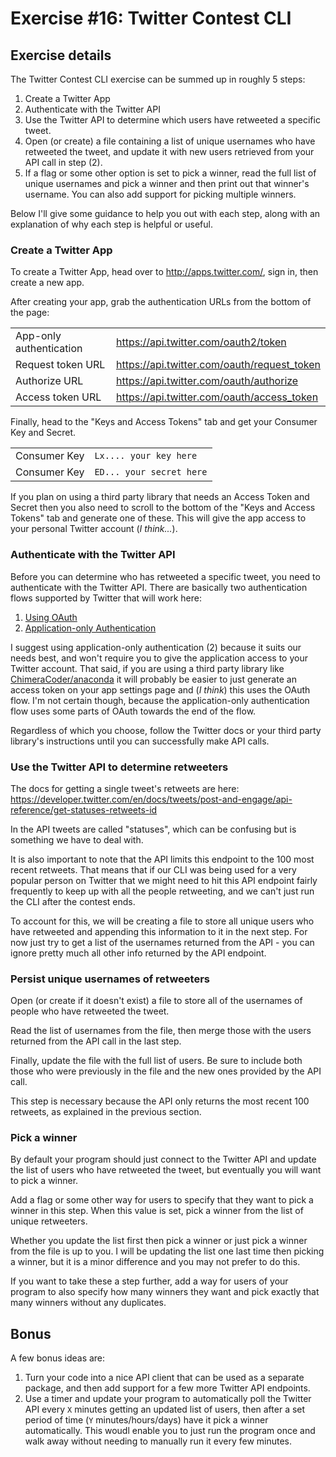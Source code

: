 # Exercise #16: Twitter Contest CLI

## Exercise details

The Twitter Contest CLI exercise can be summed up in roughly 5 steps:

1.  Create a Twitter App
2.  Authenticate with the Twitter API
3.  Use the Twitter API to determine which users have retweeted a specific tweet.
4.  Open (or create) a file containing a list of unique usernames who have retweeted the tweet, and update it with new users retrieved from your API call in step (2).
5.  If a flag or some other option is set to pick a winner, read the full list of unique usernames and pick a winner and then print out that winner's username. You can also add support for picking multiple winners.

Below I'll give some guidance to help you out with each step, along with an explanation of why each step is helpful or useful.

### Create a Twitter App

To create a Twitter App, head over to <http://apps.twitter.com/>, sign in, then create a new app.

After creating your app, grab the authentication URLs from the bottom of the page:

|                         |                                             |
|-------------------------|---------------------------------------------|
| App-only authentication | https://api.twitter.com/oauth2/token        |
| Request token URL       | https://api.twitter.com/oauth/request_token |
| Authorize URL           | https://api.twitter.com/oauth/authorize     |
| Access token URL        | https://api.twitter.com/oauth/access_token  |

Finally, head to the "Keys and Access Tokens" tab and get your Consumer Key and Secret.

|              |                          |
|--------------|--------------------------|
| Consumer Key | `Lx.... your key here`   |
| Consumer Key | `ED... your secret here` |

If you plan on using a third party library that needs an Access Token and Secret then you also need to scroll to the bottom of the "Keys and Access Tokens" tab and generate one of these. This will give the app access to your personal Twitter account (*I think...*).


### Authenticate with the Twitter API

Before you can determine who has retweeted a specific tweet, you need to authenticate with the Twitter API. There are basically two authentication flows supported by Twitter that will work here:

1.  [Using OAuth](https://developer.twitter.com/en/docs/basics/authentication/overview/using-oauth)
2.  [Application-only Authentication](https://developer.twitter.com/en/docs/basics/authentication/overview/application-only)

I suggest using application-only authentication (2) because it suits our needs best, and won't require you to give the application access to your Twitter account. That said, if you are using a third party library like [ChimeraCoder/anaconda](https://github.com/ChimeraCoder/anaconda) it will probably be easier to just generate an access token on your app settings page and (*I think*) this uses the OAuth flow. I'm not certain though, because the application-only authentication flow uses some parts of OAuth towards the end of the flow.

Regardless of which you choose, follow the Twitter docs or your third party library's instructions until you can successfully make API calls. 


### Use the Twitter API to determine retweeters

The docs for getting a single tweet's retweets are here: <https://developer.twitter.com/en/docs/tweets/post-and-engage/api-reference/get-statuses-retweets-id>

In the API tweets are called "statuses", which can be confusing but is something we have to deal with.

It is also important to note that the API limits this endpoint to the 100 most recent retweets. That means that if our CLI was being used for a very popular person on Twitter that we might need to hit this API endpoint fairly frequently to keep up with all the people retweeting, and we can't just run the CLI after the contest ends.

To account for this, we will be creating a file to store all unique users who have retweeted and appending this information to it in the next step. For now just try to get a list of the usernames returned from the API - you can ignore pretty much all other info returned by the API endpoint.

### Persist unique usernames of retweeters

Open (or create if it doesn't exist) a file to store all of the usernames of people who have retweeted the tweet.

Read the list of usernames from the file, then merge those with the users returned from the API call in the last step.

Finally, update the file with the full list of users. Be sure to include both those who were previously in the file and the new ones provided by the API call.

This step is necessary because the API only returns the most recent 100 retweets, as explained in the previous section.


### Pick a winner

By default your program should just connect to the Twitter API and update the list of users who have retweeted the tweet, but eventually you will want to pick a winner.

Add a flag or some other way for users to specify that they want to pick a winner in this step. When this value is set, pick a winner from the list of unique retweeters.

Whether you update the list first then pick a winner or just pick a winner from the file is up to you. I will be updating the list one last time then picking a winner, but it is a minor difference and you may not prefer to do this.

If you want to take these a step further, add a way for users of your program to also specify how many winners they want and pick exactly that many winners without any duplicates.


## Bonus

A few bonus ideas are:

1. Turn your code into a nice API client that can be used as a separate package, and then add support for a few more Twitter API endpoints.
2. Use a timer and update your program to automatically poll the Twitter API every `X` minutes getting an updated list of users, then after a set period of time (`Y` minutes/hours/days) have it pick a winner automatically. This woudl enable you to just run the program once and walk away without needing to manually run it every few minutes.

